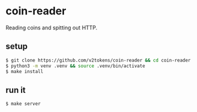 # coin-reader

Reading coins and spitting out HTTP.

## setup

```bash
$ git clone https://github.com/v2tokens/coin-reader && cd coin-reader
$ python3 -m venv .venv && source .venv/bin/activate
$ make install
```

## run it

```bash
$ make server
```
